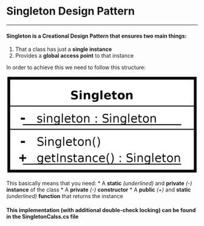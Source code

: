 # Singleton Design Pattern
***
#### Singleton is a Creational Design Pattern that ensures two main things:

1. That a class has just a **single instance**
2. Provides a **global access point** to that instance

In order to achieve this we need to follow this structure:

![Singleton Structure](StructureSingleton.png)

This basically means that you need:
    * A **static** _(underlined)_ and **private** _(-)_ **instance** of the class
    * A **private** _(-)_ **constructor**
    * A **public** _(+)_ and **static** _(underlined)_ **function** that returns  the instance

#### This implementation (with additional double-check locking) can be found in the SingletonCalss.cs file

